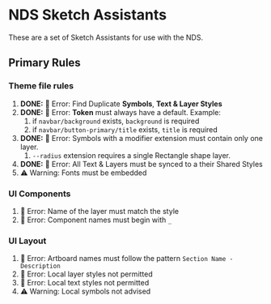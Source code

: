 # NDS Sketch Assistants

These are a set of Sketch Assistants for use with the NDS.

## Primary Rules

### Theme file rules
1. **DONE:** 🛑 Error: Find Duplicate **Symbols**, **Text & Layer Styles**
1. **DONE:** 🛑 Error: **Token** must always have a default. Example:
	1. if `navbar/background` exists, `background` is required
	2. if `navbar/button-primary/title` exists, `title` is required
1. **DONE:** 🛑 Error: Symbols with a modifier extension must contain only one layer.
	1. `--radius` extension requires a single Rectangle shape layer.
1. **DONE:** 🛑 Error: All Text & Layers must be synced to a their Shared Styles
1. ⚠️ Warning: Fonts must be embedded

### UI Components
1. 🛑 Error: Name of the layer must match the style
1. 🛑 Error: Component names must begin with `_`


### UI Layout
1. 🛑 Error: Artboard names must follow the pattern `Section Name - Description`
1. 🛑 Error: Local layer styles not permitted
1. 🛑 Error: Local text styles not permitted
1. ⚠️ Warning: Local symbols not advised